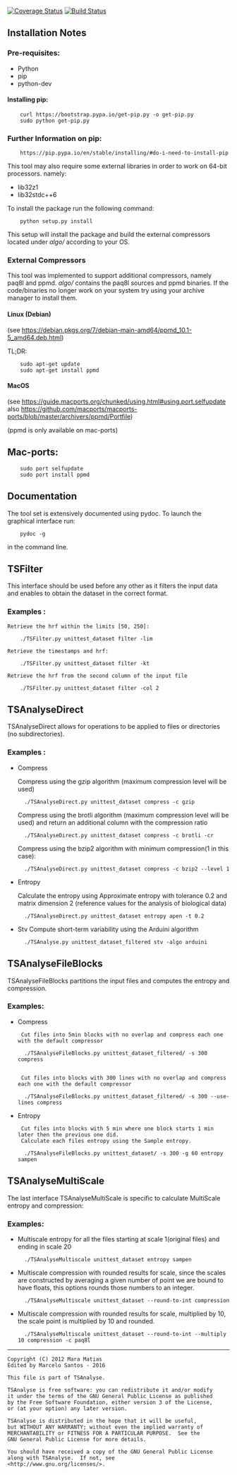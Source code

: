 [![Coverage Status](https://coveralls.io/repos/github/mefsantos/tsanalyse/badge.svg?branch=master)](https://coveralls.io/github/mefsantos/tsanalyse?branch=master)
[![Build Status](https://travis-ci.org/mefsantos/tsanalyse.svg?branch=master)](https://travis-ci.org/mefsantos/tsanalyse)

## Installation Notes

### Pre-requisites:

* Python
* pip
* python-dev


#### Installing pip:

        curl https://bootstrap.pypa.io/get-pip.py -o get-pip.py
        sudo python get-pip.py

### Further Information on pip:

        https://pip.pypa.io/en/stable/installing/#do-i-need-to-install-pip


This tool may also require some external libraries in order to work on 64-bit processors. namely:

* lib32z1
* lib32stdc++6


To install the package run the following command:

        python setup.py install

This setup will install the package and build the external compressors located under *algo/* according to your OS.

### External Compressors

This tool was implemented to support additional compressors, namely paq8l and ppmd. *algo/* contains the paq8l sources and ppmd binaries. If the code/binaries no longer work on your system try using your archive manager to install them. 

#### Linux (Debian)
(see https://debian.pkgs.org/7/debian-main-amd64/ppmd_10.1-5_amd64.deb.html)

TL;DR:

        sudo apt-get update
        sudo apt-get install ppmd

#### MacOS
(see https://guide.macports.org/chunked/using.html#using.port.selfupdate
also https://github.com/macports/macports-ports/blob/master/archivers/ppmd/Portfile)

(ppmd is only available on mac-ports)

## Mac-ports:

        sudo port selfupdate
        sudo port install ppmd


## Documentation

The tool set is extensively documented using pydoc. To launch the graphical interface run:

        pydoc -g

in the command line.

## TSFilter

This interface should be used before any other as it filters the input data and enables to obtain the dataset in the correct format.

### Examples :

    Retrieve the hrf within the limits [50, 250]:

        ./TSFilter.py unittest_dataset filter -lim

    Retrieve the timestamps and hrf:

        ./TSFilter.py unittest_dataset filter -kt

    Retrieve the hrf from the second column of the input file

        ./TSFilter.py unittest_dataset filter -col 2


## TSAnalyseDirect

TSAnalyseDirect allows for operations to be applied to files or directories (no subdirectories).


### Examples :

* Compress
     
    Compress using the gzip algorithm (maximum compression level will be used)
        
        ./TSAnalyseDirect.py unittest_dataset compress -c gzip

    Compress using the brotli algorithm (maximum compression level will be used) and return an additional column with
    the compression ratio

        ./TSAnalyseDirect.py unittest_dataset compress -c brotli -cr

    Compress using the bzip2 algorithm with minimum compression(1 in this case):
        
        ./TSAnalyseDirect.py unittest_dataset compress -c bzip2 --level 1


* Entropy
    
    Calculate the entropy using Approximate entropy with tolerance 0.2 and matrix
    dimension 2 (reference values for the analysis of biological data)
     
        ./TSAnalyseDirect.py unittest_dataset entropy apen -t 0.2

* Stv
	Compute short-term variability using the Arduini algorithm

		./TSAnalyse.py unittest_dataset_filtered stv -algo arduini

## TSAnalyseFileBlocks

TSAnalyseFileBlocks partitions the input files and computes the entropy and compression.

### Examples:


* Compress

       Cut files into 5min blocks with no overlap and compress each one with the default compressor
        
        ./TSAnalyseFileBlocks.py unittest_dataset_filtered/ -s 300 compress
        
        
       Cut files into blocks with 300 lines with no overlap and compress each one with the default compressor
        
        ./TSAnalyseFileBlocks.py unittest_dataset_filtered/ -s 300 --use-lines compress


* Entropy
    
       Cut files into blocks with 5 min where one block starts 1 min later then the previous one did.
       Calculate each files entropy using the Sample entropy.
        
        ./TSAnalyseFileBlocks.py unittest_dataset/ -s 300 -g 60 entropy sampen


## TSAnalyseMultiScale

The last interface TSAnalyseMultiScale is specific to calculate MultiScale entropy and compression:

### Examples:

* Multiscale entropy for all the files starting at scale 1(original files) and ending in scale 20

        ./TSAnalyseMultiscale unittest_dataset entropy sampen

* Multiscale compression with rounded results for scale, since the scales are constructed
by averaging a given number of point we are bound to have floats, this options
rounds those numbers to an integer.

        ./TSAnalyseMultiscale unittest_dataset --round-to-int compression

* Multiscale compression with rounded results for scale, multiplied by 10, the scale
point is multiplied by 10 and rounded.
    
        ./TSAnalyseMultiscale unittest_dataset --round-to-int --multiply 10 compression -c paq8l

_______________________________________________________________________________

    Copyright (C) 2012 Mara Matias
    Edited by Marcelo Santos - 2016

    This file is part of TSAnalyse.

    TSAnalyse is free software: you can redistribute it and/or modify
    it under the terms of the GNU General Public License as published
    by the Free Software Foundation, either version 3 of the License,
    or (at your option) any later version.

    TSAnalyse is distributed in the hope that it will be useful,
    but WITHOUT ANY WARRANTY; without even the implied warranty of
    MERCHANTABILITY or FITNESS FOR A PARTICULAR PURPOSE.  See the
    GNU General Public License for more details.

    You should have received a copy of the GNU General Public License
    along with TSAnalyse.  If not, see
    <http://www.gnu.org/licenses/>.
